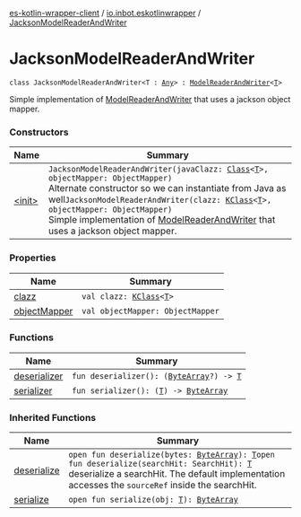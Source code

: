 [es-kotlin-wrapper-client](../../index.md) / [io.inbot.eskotlinwrapper](../index.md) / [JacksonModelReaderAndWriter](./index.md)

# JacksonModelReaderAndWriter

`class JacksonModelReaderAndWriter<T : `[`Any`](https://kotlinlang.org/api/latest/jvm/stdlib/kotlin/-any/index.html)`> : `[`ModelReaderAndWriter`](../-model-reader-and-writer/index.md)`<`[`T`](index.md#T)`>`

Simple implementation of [ModelReaderAndWriter](../-model-reader-and-writer/index.md) that uses a jackson object mapper.

### Constructors

| Name | Summary |
|---|---|
| [&lt;init&gt;](-init-.md) | `JacksonModelReaderAndWriter(javaClazz: `[`Class`](https://docs.oracle.com/javase/8/docs/api/java/lang/Class.html)`<`[`T`](index.md#T)`>, objectMapper: ObjectMapper)`<br>Alternate constructor so we can instantiate from Java as well`JacksonModelReaderAndWriter(clazz: `[`KClass`](https://kotlinlang.org/api/latest/jvm/stdlib/kotlin.reflect/-k-class/index.html)`<`[`T`](index.md#T)`>, objectMapper: ObjectMapper)`<br>Simple implementation of [ModelReaderAndWriter](../-model-reader-and-writer/index.md) that uses a jackson object mapper. |

### Properties

| Name | Summary |
|---|---|
| [clazz](clazz.md) | `val clazz: `[`KClass`](https://kotlinlang.org/api/latest/jvm/stdlib/kotlin.reflect/-k-class/index.html)`<`[`T`](index.md#T)`>` |
| [objectMapper](object-mapper.md) | `val objectMapper: ObjectMapper` |

### Functions

| Name | Summary |
|---|---|
| [deserializer](deserializer.md) | `fun deserializer(): (`[`ByteArray`](https://kotlinlang.org/api/latest/jvm/stdlib/kotlin/-byte-array/index.html)`?) -> `[`T`](index.md#T) |
| [serializer](serializer.md) | `fun serializer(): (`[`T`](index.md#T)`) -> `[`ByteArray`](https://kotlinlang.org/api/latest/jvm/stdlib/kotlin/-byte-array/index.html) |

### Inherited Functions

| Name | Summary |
|---|---|
| [deserialize](../-model-reader-and-writer/deserialize.md) | `open fun deserialize(bytes: `[`ByteArray`](https://kotlinlang.org/api/latest/jvm/stdlib/kotlin/-byte-array/index.html)`): `[`T`](../-model-reader-and-writer/index.md#T)`open fun deserialize(searchHit: SearchHit): `[`T`](../-model-reader-and-writer/index.md#T)<br>deserialize a searchHit. The default implementation accesses the `sourceRef` inside the searchHit. |
| [serialize](../-model-reader-and-writer/serialize.md) | `open fun serialize(obj: `[`T`](../-model-reader-and-writer/index.md#T)`): `[`ByteArray`](https://kotlinlang.org/api/latest/jvm/stdlib/kotlin/-byte-array/index.html) |
